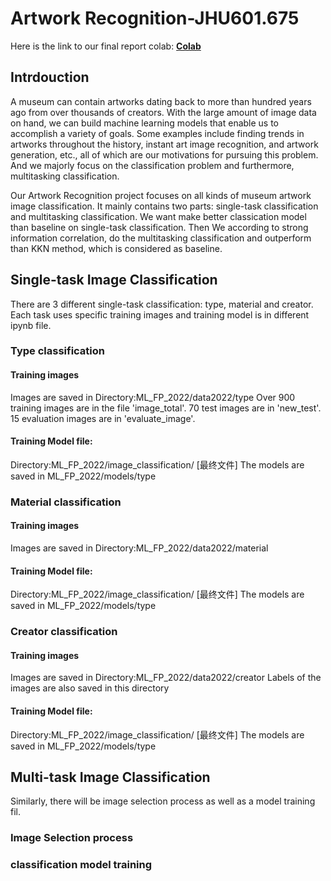 # Artwork Recognition-JHU601.675


Here is the link to our final report colab:
**[Colab](https://colab.research.google.com/drive/1aiCmiGC7pgI-zHdeYGDP-HsO1pCe2c57)**

## Intrdouction
A museum can contain artworks dating back to more than hundred years ago from over thousands of creators. With the large amount of image data on hand, we can build machine learning models that enable us to accomplish a variety of goals. Some examples include finding trends in artworks throughout the history, instant art image recognition, and artwork generation, etc., all of which are our motivations for pursuing this problem. And we majorly focus on the classification problem and furthermore, multitasking classification.

Our Artwork Recognition project focuses on all kinds of museum artwork image classification. It mainly contains two parts: single-task classification and multitasking classification. We want make better classication model than baseline on single-task classification. Then We according to strong information correlation, do the multitasking classification and outperform than KKN method, which is considered as baseline.

## Single-task Image Classification
There are 3 different single-task classification: type, material and creator. Each task uses specific training images and training model is in different ipynb file.

### Type classification
#### Training images 
Images are saved in Directory:ML_FP_2022/data2022/type
Over 900 training images are in the file 'image_total'. 70 test images are in 'new_test'. 15 evaluation images are in 'evaluate_image'.
#### Training Model file: 
Directory:ML_FP_2022/image_classification/ [最终文件]
The models are saved in ML_FP_2022/models/type

### Material classification
#### Training images 
Images are saved in Directory:ML_FP_2022/data2022/material
#### Training Model file: 
Directory:ML_FP_2022/image_classification/ [最终文件]
The models are saved in ML_FP_2022/models/type

### Creator classification
#### Training images 
Images are saved in Directory:ML_FP_2022/data2022/creator
Labels of the images are also saved in this directory
#### Training Model file: 
Directory:ML_FP_2022/image_classification/ [最终文件]
The models are saved in ML_FP_2022/models/type

## Multi-task Image Classification
Similarly, there will be image selection process as well as a model training fil.
### Image Selection process

### classification model training
